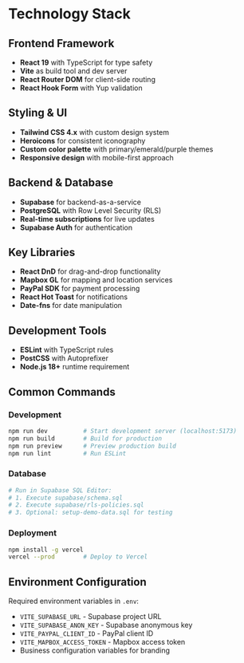 # Technology Stack

## Frontend Framework
- **React 19** with TypeScript for type safety
- **Vite** as build tool and dev server
- **React Router DOM** for client-side routing
- **React Hook Form** with Yup validation

## Styling & UI
- **Tailwind CSS 4.x** with custom design system
- **Heroicons** for consistent iconography
- **Custom color palette** with primary/emerald/purple themes
- **Responsive design** with mobile-first approach

## Backend & Database
- **Supabase** for backend-as-a-service
- **PostgreSQL** with Row Level Security (RLS)
- **Real-time subscriptions** for live updates
- **Supabase Auth** for authentication

## Key Libraries
- **React DnD** for drag-and-drop functionality
- **Mapbox GL** for mapping and location services
- **PayPal SDK** for payment processing
- **React Hot Toast** for notifications
- **Date-fns** for date manipulation

## Development Tools
- **ESLint** with TypeScript rules
- **PostCSS** with Autoprefixer
- **Node.js 18+** runtime requirement

## Common Commands

### Development
```bash
npm run dev          # Start development server (localhost:5173)
npm run build        # Build for production
npm run preview      # Preview production build
npm run lint         # Run ESLint
```

### Database
```bash
# Run in Supabase SQL Editor:
# 1. Execute supabase/schema.sql
# 2. Execute supabase/rls-policies.sql
# 3. Optional: setup-demo-data.sql for testing
```

### Deployment
```bash
npm install -g vercel
vercel --prod        # Deploy to Vercel
```

## Environment Configuration
Required environment variables in `.env`:
- `VITE_SUPABASE_URL` - Supabase project URL
- `VITE_SUPABASE_ANON_KEY` - Supabase anonymous key
- `VITE_PAYPAL_CLIENT_ID` - PayPal client ID
- `VITE_MAPBOX_ACCESS_TOKEN` - Mapbox access token
- Business configuration variables for branding